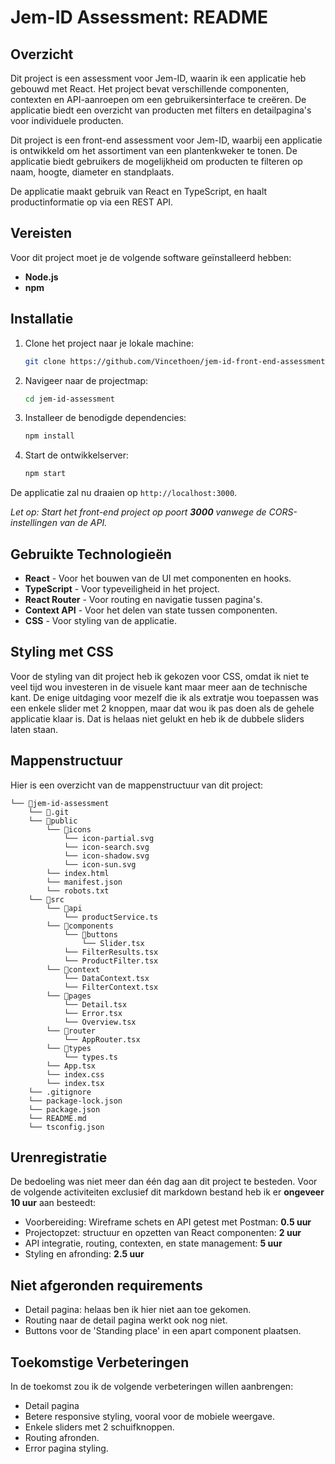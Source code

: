 
# Jem-ID Assessment: README

## Overzicht

Dit project is een assessment voor Jem-ID, waarin ik een applicatie heb gebouwd met React. Het project bevat verschillende componenten, contexten en API-aanroepen om een gebruikersinterface te creëren. De applicatie biedt een overzicht van producten met filters en detailpagina's voor individuele producten.

Dit project is een front-end assessment voor Jem-ID, waarbij een applicatie is ontwikkeld om het assortiment van een plantenkweker te tonen. De applicatie biedt gebruikers de mogelijkheid om producten te filteren op naam, hoogte, diameter en standplaats.

De applicatie maakt gebruik van React en TypeScript, en haalt productinformatie op via een REST API.


## Vereisten

Voor dit project moet je de volgende software geïnstalleerd hebben:
- **Node.js**
- **npm**

## Installatie

1. Clone het project naar je lokale machine:
    ```bash
    git clone https://github.com/Vincethoen/jem-id-front-end-assessment.git
    ```

2. Navigeer naar de projectmap:
    ```bash
    cd jem-id-assessment
    ```

3. Installeer de benodigde dependencies:
    ```bash
    npm install
    ```

4. Start de ontwikkelserver:
    ```bash
    npm start
    ```

De applicatie zal nu draaien op `http://localhost:3000`.

*Let op: Start het front-end project op poort **3000** vanwege de CORS-instellingen van de API.*

## Gebruikte Technologieën

- **React** - Voor het bouwen van de UI met componenten en hooks.
- **TypeScript** - Voor typeveiligheid in het project.
- **React Router** - Voor routing en navigatie tussen pagina's.
- **Context API** - Voor het delen van state tussen componenten.
- **CSS** - Voor styling van de applicatie.

## Styling met CSS

Voor de styling van dit project heb ik gekozen voor CSS, omdat ik niet te veel tijd wou investeren in de visuele kant maar meer aan de technische kant. De enige uitdaging voor mezelf die ik als extratje wou toepassen was een enkele slider met 2 knoppen, maar dat wou ik pas doen als de gehele applicatie klaar is. Dat is helaas niet gelukt en heb ik de dubbele sliders laten staan.

## Mappenstructuur

Hier is een overzicht van de mappenstructuur van dit project:
```
└── 📁jem-id-assessment
    └── 📁.git
    └── 📁public
        └── 📁icons
            └── icon-partial.svg
            └── icon-search.svg
            └── icon-shadow.svg
            └── icon-sun.svg
        └── index.html
        └── manifest.json
        └── robots.txt
    └── 📁src
        └── 📁api
            └── productService.ts
        └── 📁components
            └── 📁buttons
                └── Slider.tsx
            └── FilterResults.tsx
            └── ProductFilter.tsx
        └── 📁context
            └── DataContext.tsx
            └── FilterContext.tsx
        └── 📁pages
            └── Detail.tsx
            └── Error.tsx
            └── Overview.tsx
        └── 📁router
            └── AppRouter.tsx
        └── 📁types
            └── types.ts
        └── App.tsx
        └── index.css
        └── index.tsx
    └── .gitignore
    └── package-lock.json
    └── package.json
    └── README.md
    └── tsconfig.json
```

## Urenregistratie

De bedoeling was niet meer dan één dag aan dit project te besteden.
Voor de volgende activiteiten exclusief dit markdown bestand heb ik er **ongeveer 10 uur** aan besteedt:

- Voorbereiding: Wireframe schets en API getest met Postman: **0.5 uur**
- Projectopzet: structuur en opzetten van React componenten: **2 uur**
- API integratie, routing, contexten, en state management: **5 uur**
- Styling en afronding: **2.5 uur**

## Niet afgeronden requirements

- Detail pagina: helaas ben ik hier niet aan toe gekomen.
- Routing naar de detail pagina werkt ook nog niet.
- Buttons voor de 'Standing place' in een apart component plaatsen. 

## Toekomstige Verbeteringen

In de toekomst zou ik de volgende verbeteringen willen aanbrengen:
- Detail pagina
- Betere responsive styling, vooral voor de mobiele weergave.
- Enkele sliders met 2 schuifknoppen.
- Routing afronden.
- Error pagina styling.



